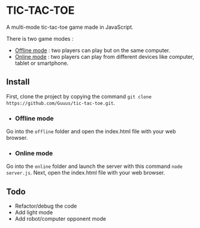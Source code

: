 # TIC-TAC-TOE
A multi-mode tic-tac-toe game made in JavaScript.

There is two game modes :
 - [Offline mode](https://github.com/Guuus/tic-tac-toe/tree/master/offline) : two players can play but on the same computer.
 - [Online mode](https://github.com/Guuus/tic-tac-toe/tree/master/online) : two players can play from different devices like computer, tablet or smartphone.

## Install
First, clone the project by copying the command `git clone https://github.com/Guuus/tic-tac-toe.git`.

- ### Offline mode
Go into the `offline` folder and open the index.html file with your web browser.
- ### Online mode
Go into the `online` folder and launch the server with this command `node server.js`. Next, open the index.html file with your web browser.

## Todo
 - Refactor/debug the code
 - Add light mode
 - Add robot/computer opponent mode